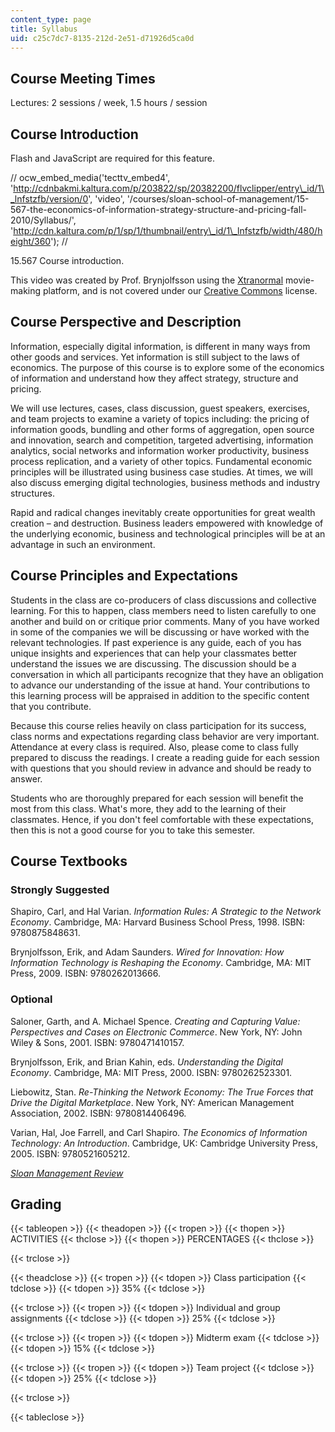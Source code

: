 ```yaml
---
content_type: page
title: Syllabus
uid: c25c7dc7-8135-212d-2e51-d71926d5ca0d
---
```


Course Meeting Times
--------------------

Lectures: 2 sessions / week, 1.5 hours / session

Course Introduction
-------------------

Flash and JavaScript are required for this feature.

// ocw\_embed\_media('tecttv\_embed4', 'http://cdnbakmi.kaltura.com/p/203822/sp/20382200/flvclipper/entry\_id/1\_lnfstzfb/version/0', 'video', '/courses/sloan-school-of-management/15-567-the-economics-of-information-strategy-structure-and-pricing-fall-2010/Syllabus/', 'http://cdn.kaltura.com/p/1/sp/1/thumbnail/entry\_id/1\_lnfstzfb/width/480/height/360'); //

15.567 Course introduction.  

This video was created by Prof. Brynjolfsson using the [Xtranormal](http://en.wikipedia.org/wiki/Xtranormal) movie-making platform, and is not covered under our [Creative Commons](/terms/#cc) license.

Course Perspective and Description
----------------------------------

Information, especially digital information, is different in many ways from other goods and services. Yet information is still subject to the laws of economics. The purpose of this course is to explore some of the economics of information and understand how they affect strategy, structure and pricing.

We will use lectures, cases, class discussion, guest speakers, exercises, and team projects to examine a variety of topics including: the pricing of information goods, bundling and other forms of aggregation, open source and innovation, search and competition, targeted advertising, information analytics, social networks and information worker productivity, business process replication, and a variety of other topics. Fundamental economic principles will be illustrated using business case studies. At times, we will also discuss emerging digital technologies, business methods and industry structures.

Rapid and radical changes inevitably create opportunities for great wealth creation – and destruction. Business leaders empowered with knowledge of the underlying economic, business and technological principles will be at an advantage in such an environment.

Course Principles and Expectations
----------------------------------

Students in the class are co-producers of class discussions and collective learning. For this to happen, class members need to listen carefully to one another and build on or critique prior comments. Many of you have worked in some of the companies we will be discussing or have worked with the relevant technologies. If past experience is any guide, each of you has unique insights and experiences that can help your classmates better understand the issues we are discussing. The discussion should be a conversation in which all participants recognize that they have an obligation to advance our understanding of the issue at hand. Your contributions to this learning process will be appraised in addition to the specific content that you contribute.

Because this course relies heavily on class participation for its success, class norms and expectations regarding class behavior are very important. Attendance at every class is required. Also, please come to class fully prepared to discuss the readings. I create a reading guide for each session with questions that you should review in advance and should be ready to answer.

Students who are thoroughly prepared for each session will benefit the most from this class. What's more, they add to the learning of their classmates. Hence, if you don't feel comfortable with these expectations, then this is not a good course for you to take this semester.

Course Textbooks
----------------

### Strongly Suggested

Shapiro, Carl, and Hal Varian. _Information Rules: A Strategic to the Network Economy_. Cambridge, MA: Harvard Business School Press, 1998. ISBN: 9780875848631.

Brynjolfsson, Erik, and Adam Saunders. _Wired for Innovation: How Information Technology is Reshaping the Economy_. Cambridge, MA: MIT Press, 2009. ISBN: 9780262013666.

### Optional

Saloner, Garth, and A. Michael Spence. _Creating and Capturing Value: Perspectives and Cases on Electronic Commerce_. New York, NY: John Wiley & Sons, 2001. ISBN: 9780471410157.

Brynjolfsson, Erik, and Brian Kahin, eds. _Understanding the Digital Economy_. Cambridge, MA: MIT Press, 2000. ISBN: 9780262523301.

Liebowitz, Stan. _Re-Thinking the Network Economy: The True Forces that Drive the Digital Marketplace_. New York, NY: American Management Association, 2002. ISBN: 9780814406496.

Varian, Hal, Joe Farrell, and Carl Shapiro. _The Economics of Information Technology: An Introduction_. Cambridge, UK: Cambridge University Press, 2005. ISBN: 9780521605212.

[_Sloan Management Review_](http://sloanreview.mit.edu/)

Grading
-------

{{< tableopen >}}
{{< theadopen >}}
{{< tropen >}}
{{< thopen >}}
ACTIVITIES
{{< thclose >}}
{{< thopen >}}
PERCENTAGES
{{< thclose >}}

{{< trclose >}}

{{< theadclose >}}
{{< tropen >}}
{{< tdopen >}}
Class participation
{{< tdclose >}}
{{< tdopen >}}
35%
{{< tdclose >}}

{{< trclose >}}
{{< tropen >}}
{{< tdopen >}}
Individual and group assignments
{{< tdclose >}}
{{< tdopen >}}
25%
{{< tdclose >}}

{{< trclose >}}
{{< tropen >}}
{{< tdopen >}}
Midterm exam
{{< tdclose >}}
{{< tdopen >}}
15%
{{< tdclose >}}

{{< trclose >}}
{{< tropen >}}
{{< tdopen >}}
Team project
{{< tdclose >}}
{{< tdopen >}}
25%
{{< tdclose >}}

{{< trclose >}}

{{< tableclose >}}